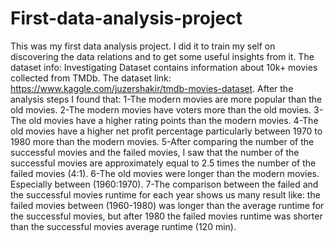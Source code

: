 # First-data-analysis-project
This was my first data analysis project. I did it to train my self on discovering the data relations and to get some useful insights from it.
The dataset info: Investigating Dataset contains information about 10k+ movies collected from TMDb.
The dataset link: https://www.kaggle.com/juzershakir/tmdb-movies-dataset.
After the analysis steps I found that: 
1-The modern movies are more popular than the old movies.
2-The modern movies have voters more than the old movies. 
3-The old movies have a higher rating points than the modern movies. 
4-The old movies have a higher net profit percentage particularly between 1970 to 1980 more than the modern movies.
5-After comparing the number of the successful movies and the failed movies, I saw that the number of the successful movies are approximately equal to 2.5 times the number of the failed movies (4:1).
6-The old movies were longer than the modern movies. Especially between (1960:1970).
7-The comparison between the failed and the successful movies runtime for each year shows us many result like: the failed movies between (1960-1980) was longer than the average runtime for the successful movies, but after 1980 the failed movies runtime was shorter than the successful movies average runtime (120 min).
